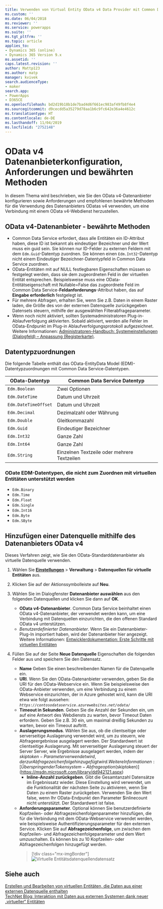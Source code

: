 ```yaml
---
title: Verwenden von Virtual Entity OData v4 Data Provider mit Common Data Service | MicrosoftDocs
ms.custom: ''
ms.date: 06/04/2018
ms.reviewer: ''
ms.service: powerapps
ms.suite: ''
ms.tgt_pltfrm: ''
ms.topic: article
applies_to:
- Dynamics 365 (online)
- Dynamics 365 Version 9.x
ms.assetid: ''
caps.latest.revision: ''
author: Mattp123
ms.author: matp
manager: kvivek
search.audienceType:
- maker
search.app:
- PowerApps
- D365CE
ms.openlocfilehash: bd2d19b18b1de7bad4d6f661ec983af49fb8f4e4
ms.sourcegitcommit: d9cecdd5a35279d78aa1b6c9fc642e36a4e4612c
ms.translationtype: HT
ms.contentlocale: de-DE
ms.lasthandoff: 11/04/2019
ms.locfileid: "2752148"
---
```

# <a name="odata-v4-data-provider-configuration-requirements-and-best-practices"></a> OData v4 Datenanbieterkonfiguration, Anforderungen und bewährten Methoden

In diesem Thema wird beschrieben, wie Sie den OData v4-Datenanbieter konfigurieren sowie Anforderungen und empfohlenen bewährte Methoden für die Verwendung des Datenanbieters ODatas v4 verwenden, um eine Verbindung mit einem OData v4-Webdienst herzustellen. 

## <a name="odata-v4-data-provider-best-practices"></a>OData v4-Datenanbieter - bewährte Methoden

- Common Data Service erfordert, dass alle Entitäten ein ID-Attribut haben, diese ID ist bekannt als eindeutiger Bezeichner und der Wert muss ein guid sein.  Sie können nur ID-Felder zu externen Feldern mit dem `Edm.Guid`-Datentyp zuordnen.  Sie können einen `Edm.Int32`-Datentyp nicht einem Eindeutiger Bezeichner-Datentypfeld in Common Data Service zuordnen.
-  OData-Entitäten mit auf NULL festlegbaren Eigenschaften müssen so festgelegt werden, dass sie dem zugeordneten Feld in der virtuellen Entität entsprechen. Beispielsweise muss eine OData-Entitätseigenschaft mit Nullable=False das zugeordnete Feld im Common Data Service-**Feldanforderungs**-Attribut haben, das auf **Eingabe erforderlich** festgelegt ist. 
- Für mehrere Abfragen, erhalten Sie, wenn Sie z.B. Daten in einem Raster laden, die Größe des von der externen Datenquelle zurückgegeben Datensets steuern, mithilfe der ausgewählten Filterabfrageparameter.
- Wenn noch nicht aktiviert, sollten Systemadministratoren Plug-in-Ablaufverfolgung aktivierten. Sobald aktiviert, werden alle Fehler im OData-Endpunkt im Plug-in Ablaufverfolgungsprotokoll aufgezeichnet. Weitere Informationen:  [Administratoren-Handbuch: Systemeinstellungen (Dialogfeld) – Anpassung (Registerkarte)](/dynamics365/customer-engagement/admin/system-settings-dialog-box-customization-tab). 

## <a name="data-type-mapping"></a>Datentypzuordnungen

Die folgende Tabelle enthält das OData-EntityData Model (EDM)- Datentypzuordnungen mit Common Data Service-Datentypen. 

|OData-Datentyp|Common Data Service Datentyp  |
|---------|---------|
|`Edm.Boolean`|Zwei Optionen|
|`Edm.DateTime`|Datum und Uhrzeit|
|`Edm.DateTimeOffset`|Datum und Uhrzeit|
|`Edm.Decimal`|Dezimalzahl oder Währung|
|`Edm.Double`|Gleitkommazahl|
|`Edm.Guid`|Eindeutiger Bezeichner|
|`Edm.Int32`|Ganze Zahl|
|`Edm.Int64`|Ganze Zahl|
|`Edm.String`|Einzelnen Textzeile oder mehrere Textzeilen|


### <a name="odata-edm-data-types-that-are-not-supported-for-mapping-with-virtual-entities"></a>ODate EDM-Datentypen, die nicht zum Zuordnen mit virtuellen Entitäten unterstützt werden 

- `Edm.Binary`
- `Edm.Time` 
- `Edm.Float`
- `Edm.Single` 
- `Edm.Int16` 
- `Edm.Byte` 
- `Edm.SByte`

 
## <a name="add-a-data-source-using-the-odata-v4-data-provider"></a>Hinzufügen einer Datenquelle mithilfe des Datenanbieters OData v4

Dieses Verfahren zeigt, wie Sie den OData-Standarddatenanbieter als virtuelle Datenquelle verwenden.   
  
1. Wählen Sie **[Einstellungen](../model-driven-apps/advanced-navigation.md#settings)** > **Verwaltung** > **Datenquellen für virtuelle Entitäten** aus.  
1. Klicken Sie auf der Aktionssymbolleiste auf **Neu**.  
1. Wählen Sie im Dialogfenster **Datenanbieter auswählen** aus den folgenden Datenquellen und klicken Sie dann auf **OK**.  
  
    - **OData v4-Datenanbieter**. Common Data Service beinhaltet einen OData v4-Datenanbieter, der verwendet werden kann, um eine Verbindung mit Datenquellen einzurichten, die den offenen Standard OData v4 unterstützen.  
    - *Benutzerdefinierter Datenanbieter*. Wenn Sie ein Datenanbieter-Plug-In importiert haben, wird der Datenanbieter hier angezeigt. Weitere Informationen:  [Entwicklerdokumentation: Erste Schritte mit virtuellen Entitäten](/dynamics365/customer-engagement/developer/virtual-entities/get-started-ve)  
    
1. Füllen Sie auf der Seite **Neue Datenquelle** Eigenschaften die folgenden Felder aus und speichern Sie den Datensatz.  
  
    - **Name** Geben Sie einen beschreibenden Namen für die Datenquelle ein.  
    - **URI**. Wenn Sie den OData-Datenanbieter verwenden, geben Sie die URI für den OData-Webservice ein. Wenn Sie beispielsweise den OData-Anbieter verwenden, um eine Verbindung zu einem Webservice einzurichten, der in Azure gehostet wird, kann die URI etwa wie folgt aussehen: *`https://contosodataservice.azurewebsites.net/odata/`*  
    - **Timeout in Sekunden**. Geben Sie die Anzahl der Sekunden ein, um auf eine Antwort des Webdiensts zu warten, bevor Timeout Daten erfordern. Geben Sie z.B. 30 ein, um maximal dreißig Sekunden zu warten, bevor ein Timeout auftritt.  
    - **Auslagerungsmodus**. Wählen Sie aus, ob die clientseitige oder serverseitige Auslagerung verwendet wird, um zu steuern, wie Abfrageergebnisse ausgelagert werden. Der Standardwert ist clientseitige Auslagerung. Mit serverseitiger Auslagerung steuert der Server Server, wie Ergebnisse ausgelagert werden, indem der $skiptoken-Parameter verwendet wird, der zur Abfragezeichenfolge hinzugefügt wird. Weitere Informationen:  [Überspringen der Tokensystem-Abfrageoption ($skiptoken)](https://msdn.microsoft.com/library/dd942121.aspx)  
        -  **Inline-Anzahl zurückgeben**. Gibt die Gesamtanzahl Datensätze im Ergebnissatz wieder. Diese Einstellung wird verwendet, um die Funktionalität der nächsten Seite zu aktivieren, wenn Sie Daten zu einem Raster zurückgeben. Verwenden Sie den Wert false, wenn Ihr OData-Endpunkt den Parameter $inlinecount nicht unterstützt. Der Standardwert ist false.
    - **Anforderungsparameter**. Optional können Sie benutzerdefinierte Kopfzeilen- oder Abfragezeichenfolgenparameter hinzufügen, die für die Verbindung mit dem OData-Webservice verwendet werden, wie beispielsweise Authentifizierungsparameter für den externen Service. Klicken Sie auf **Abfragezeichenfolge**, um zwischen dem Kopfzeilen- und Abfragezeichenfolgeparameter und dem Wert umzuschalten. Es können bis zu 10 Kopfzeilen- oder Abfragezeichenfolgen hinzugefügt werden. 
        > [!div class="mx-imgBorder"] 
        > ![Virtuelle Entitätsdatenquellendatensatz](media/virtual-entity-data-source.png) 


## <a name="see-also"></a>Siehe auch  

[Erstellen und Bearbeiten von virtuellen Entitäten, die Daten aus einer externen Datenquelle enthalten](create-edit-virtual-entities.md) <br/>
[TechNet Blog: Interaktion mit Daten aus externen Systemen dank neuer „virtueller“ Entitäten](https://blogs.technet.microsoft.com/lystavlen/2017/09/08/virtual-entities/)
